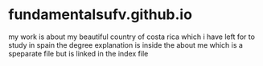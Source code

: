 # fundamentalsufv.github.io
my work is about my beautiful country of costa rica which i have left for to study in spain
the degree explanation is inside the about me which is a speparate file but is linked in the index file 
